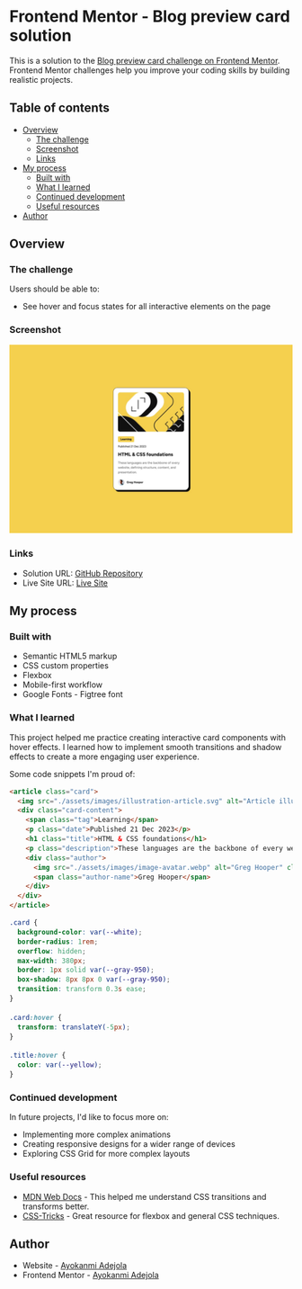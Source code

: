 # Frontend Mentor - Blog preview card solution

This is a solution to the [Blog preview card challenge on Frontend Mentor](https://www.frontendmentor.io/challenges/blog-preview-card-ckPaj01IcS). Frontend Mentor challenges help you improve your coding skills by building realistic projects.

## Table of contents

- [Overview](#overview)
  - [The challenge](#the-challenge)
  - [Screenshot](#screenshot)
  - [Links](#links)
- [My process](#my-process)
  - [Built with](#built-with)
  - [What I learned](#what-i-learned)
  - [Continued development](#continued-development)
  - [Useful resources](#useful-resources)
- [Author](#author)

## Overview

### The challenge

Users should be able to:

- See hover and focus states for all interactive elements on the page

### Screenshot

![](./design/desktop-design.jpg)

### Links

- Solution URL: [GitHub Repository](https://github.com/Ayokanmi-Adejola/Blog-Preview-Card)
- Live Site URL: [Live Site](https://ayokanmi-adejola.github.io/Blog-Preview-Card/)

## My process

### Built with

- Semantic HTML5 markup
- CSS custom properties
- Flexbox
- Mobile-first workflow
- Google Fonts - Figtree font

### What I learned

This project helped me practice creating interactive card components with hover effects. I learned how to implement smooth transitions and shadow effects to create a more engaging user experience.

Some code snippets I'm proud of:

```html
<article class="card">
  <img src="./assets/images/illustration-article.svg" alt="Article illustration" class="card-image">
  <div class="card-content">
    <span class="tag">Learning</span>
    <p class="date">Published 21 Dec 2023</p>
    <h1 class="title">HTML & CSS foundations</h1>
    <p class="description">These languages are the backbone of every website, defining structure, content, and presentation.</p>
    <div class="author">
      <img src="./assets/images/image-avatar.webp" alt="Greg Hooper" class="author-image">
      <span class="author-name">Greg Hooper</span>
    </div>
  </div>
</article>
```

```css
.card {
  background-color: var(--white);
  border-radius: 1rem;
  overflow: hidden;
  max-width: 380px;
  border: 1px solid var(--gray-950);
  box-shadow: 8px 8px 0 var(--gray-950);
  transition: transform 0.3s ease;
}

.card:hover {
  transform: translateY(-5px);
}

.title:hover {
  color: var(--yellow);
}
```

### Continued development

In future projects, I'd like to focus more on:
- Implementing more complex animations
- Creating responsive designs for a wider range of devices
- Exploring CSS Grid for more complex layouts

### Useful resources

- [MDN Web Docs](https://developer.mozilla.org/en-US/) - This helped me understand CSS transitions and transforms better.
- [CSS-Tricks](https://css-tricks.com/) - Great resource for flexbox and general CSS techniques.

## Author

- Website - [Ayokanmi Adejola](https://ayokanmi-adejola-portfolio.netlify.app/)
- Frontend Mentor - [Ayokanmi Adejola](https://www.frontendmentor.io/profile/Ayokanmi-Adejola)
